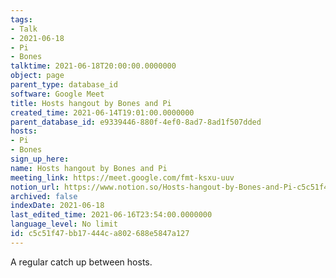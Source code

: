 ```yaml
---
tags:
- Talk
- 2021-06-18
- Pi
- Bones
talktime: 2021-06-18T20:00:00.0000000
object: page
parent_type: database_id
software: Google Meet
title: Hosts hangout by Bones and Pi
created_time: 2021-06-14T19:01:00.0000000
parent_database_id: e9339446-880f-4ef0-8ad7-8ad1f507dded
hosts:
- Pi
- Bones
sign_up_here: 
name: Hosts hangout by Bones and Pi
meeting_link: https://meet.google.com/fmt-ksxu-uuv
notion_url: https://www.notion.so/Hosts-hangout-by-Bones-and-Pi-c5c51f47bb17444ca802688e5847a127
archived: false
indexDate: 2021-06-18
last_edited_time: 2021-06-16T23:54:00.0000000
language_level: No limit
id: c5c51f47-bb17-444c-a802-688e5847a127
---
```


A regular catch up between hosts.


